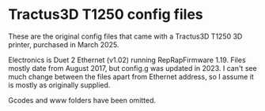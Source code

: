 # Tractus3D T1250 config files

These are the original config files that came with a Tractus3D T1250 3D printer, purchased in March 2025. 

Electronics is Duet 2 Ethernet (v1.02) running RepRapFirmware 1.19. Files mostly date from August 2017, but config.g was updated in 2023. I can't see much change between the files apart from Ethernet address, so I assume it is mostly as originally supplied.

Gcodes and www folders have been omitted.
